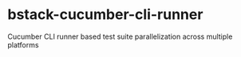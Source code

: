 # bstack-cucumber-cli-runner
Cucumber CLI runner based test suite parallelization across multiple platforms
